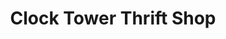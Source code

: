 ---
title: "Clock Tower Thrift Shop"
url: /falls-church/clock-tower-thrift-shop/
shop: Gebrauchtwaren
---